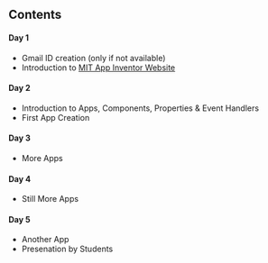 ## Contents
#### Day 1
* Gmail ID creation (only if not available)
* Introduction to [MIT App Inventor Website](http://ai2.appinventor.mit.edu)

#### Day 2
* Introduction to Apps, Components, Properties & Event Handlers
* First App Creation

#### Day 3
* More Apps

#### Day 4
* Still More Apps

#### Day 5
* Another App
* Presenation by Students
